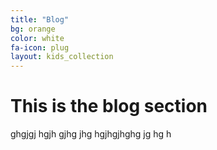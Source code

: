 ```yaml
---
title: "Blog"
bg: orange
color: white
fa-icon: plug
layout: kids_collection
---
```


# This is the blog section

ghgjgj hgjh gjhg jhg hgjhgjhghg  jg hg h 
